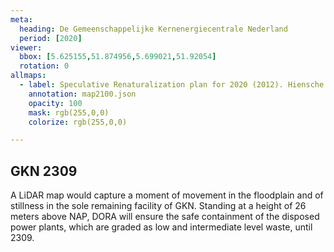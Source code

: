 ```yaml
---
meta:
  heading: De Gemeenschappelijke Kernenergiecentrale Nederland
  period: [2020]
viewer:
  bbox: [5.625155,51.874956,5.699021,51.92054]
  rotation: 0
allmaps:
  - label: Speculative Renaturalization plan for 2020 (2012). Hiensche Waarden. 2023. 420x240 mm. 1:10000. Source; The Berlage. Based on Intervention plan, floodplain improvement. Afferdense and Deest Waarden. 2012. 1:2500. Rijkswaterstaat.
    annotation: map2100.json
    opacity: 100
    mask: rgb(255,0,0)
    colorize: rgb(255,0,0)

---
```


## GKN 2309

A LiDAR map would capture a moment of movement in the floodplain and of stillness in the sole remaining facility of GKN. Standing at a height of 26 meters above NAP, DORA will ensure the safe containment of the disposed power plants, which are graded as low and intermediate level waste, until 2309.
